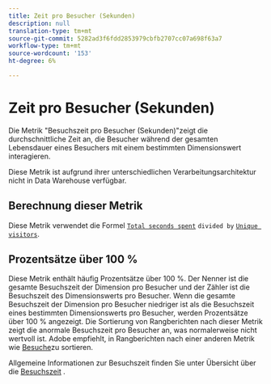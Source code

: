 ```yaml
---
title: Zeit pro Besucher (Sekunden)
description: null
translation-type: tm+mt
source-git-commit: 5282ad3f6fdd2853979cbfb2707cc07a698f63a7
workflow-type: tm+mt
source-wordcount: '153'
ht-degree: 6%

---
```



# Zeit pro Besucher (Sekunden)

Die Metrik &quot;Besuchszeit pro Besucher (Sekunden)&quot;zeigt die durchschnittliche Zeit an, die Besucher während der gesamten Lebensdauer eines Besuchers mit einem bestimmten Dimensionswert interagieren.

Diese Metrik ist aufgrund ihrer unterschiedlichen Verarbeitungsarchitektur nicht in Data Warehouse verfügbar.

## Berechnung dieser Metrik

Diese Metrik verwendet die Formel [`Total seconds spent`](total-seconds-spent.md) `divided by` [`Unique visitors`](unique-visitors.md).

## Prozentsätze über 100 %

Diese Metrik enthält häufig Prozentsätze über 100 %. Der Nenner ist die gesamte Besuchszeit der Dimension pro Besucher und der Zähler ist die Besuchszeit des Dimensionswerts pro Besucher. Wenn die gesamte Besuchszeit der Dimension pro Besucher niedriger ist als die Besuchszeit eines bestimmten Dimensionswerts pro Besucher, werden Prozentsätze über 100 % angezeigt. Die Sortierung von Rangberichten nach dieser Metrik zeigt die anormale Besuchszeit pro Besucher an, was normalerweise nicht wertvoll ist. Adobe empfiehlt, in Rangberichten nach einer anderen Metrik wie [Besuche](visits.md)zu sortieren.

Allgemeine Informationen zur Besuchszeit finden Sie unter Übersicht über die [Besuchszeit](time-spent.md) .
